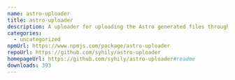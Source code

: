 ```yaml
---
name: astro-uploader
title: astro-uploader
description: A uploader for uploading the Astro generated files through the S3 API.
categories:
  - uncategorized
npmUrl: https://www.npmjs.com/package/astro-uploader
repoUrl: https://github.com/syhily/astro-uploader
homepageUrl: https://github.com/syhily/astro-uploader#readme
downloads: 393
---
```

